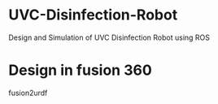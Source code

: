 # UVC-Disinfection-Robot
Design and Simulation of UVC Disinfection Robot using ROS

# Design in fusion 360
fusion2urdf
